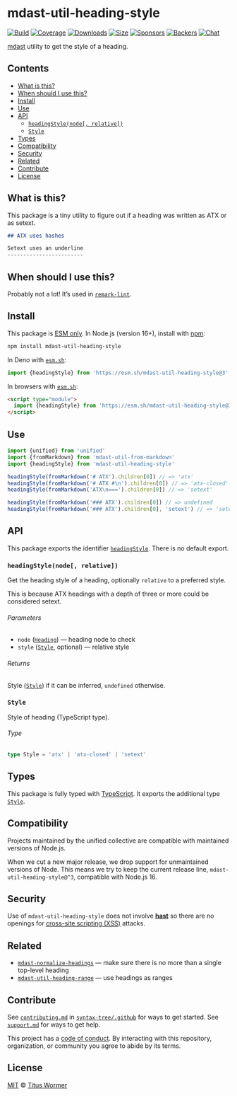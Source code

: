 # mdast-util-heading-style

[![Build][build-badge]][build]
[![Coverage][coverage-badge]][coverage]
[![Downloads][downloads-badge]][downloads]
[![Size][size-badge]][size]
[![Sponsors][sponsors-badge]][collective]
[![Backers][backers-badge]][collective]
[![Chat][chat-badge]][chat]

[mdast][] utility to get the style of a heading.

## Contents

*   [What is this?](#what-is-this)
*   [When should I use this?](#when-should-i-use-this)
*   [Install](#install)
*   [Use](#use)
*   [API](#api)
    *   [`headingStyle(node[, relative])`](#headingstylenode-relative)
    *   [`Style`](#style)
*   [Types](#types)
*   [Compatibility](#compatibility)
*   [Security](#security)
*   [Related](#related)
*   [Contribute](#contribute)
*   [License](#license)

## What is this?

This package is a tiny utility to figure out if a heading was written as ATX or
as setext.

```markdown
## ATX uses hashes

Setext uses an underline
------------------------
```

## When should I use this?

Probably not a lot!
It’s used in [`remark-lint`][remark-lint].

## Install

This package is [ESM only][esm].
In Node.js (version 16+), install with [npm][]:

```sh
npm install mdast-util-heading-style
```

In Deno with [`esm.sh`][esmsh]:

```js
import {headingStyle} from 'https://esm.sh/mdast-util-heading-style@3'
```

In browsers with [`esm.sh`][esmsh]:

```html
<script type="module">
  import {headingStyle} from 'https://esm.sh/mdast-util-heading-style@3?bundle'
</script>
```

## Use

```js
import {unified} from 'unified'
import {fromMarkdown} from 'mdast-util-from-markdown'
import {headingStyle} from 'mdast-util-heading-style'

headingStyle(fromMarkdown('# ATX').children[0]) // => 'atx'
headingStyle(fromMarkdown('# ATX #\n').children[0]) // => 'atx-closed'
headingStyle(fromMarkdown('ATX\n===').children[0]) // => 'setext'

headingStyle(fromMarkdown('### ATX').children[0]) // => undefined
headingStyle(fromMarkdown('### ATX').children[0], 'setext') // => 'setext'
```

## API

This package exports the identifier [`headingStyle`][api-headingstyle].
There is no default export.

### `headingStyle(node[, relative])`

Get the heading style of a heading, optionally `relative` to a preferred
style.

This is because ATX headings with a depth of three or more could be
considered setext.

###### Parameters

*   `node` ([`Heading`][heading])
    — heading node to check
*   `style` ([`Style`][api-style], optional)
    — relative style

###### Returns

Style ([`Style`][api-style]) if it can be inferred, `undefined` otherwise.

### `Style`

Style of heading (TypeScript type).

###### Type

```ts
type Style = 'atx' | 'atx-closed' | 'setext'
```

## Types

This package is fully typed with [TypeScript][].
It exports the additional type [`Style`][api-style].

## Compatibility

Projects maintained by the unified collective are compatible with maintained
versions of Node.js.

When we cut a new major release, we drop support for unmaintained versions of
Node.
This means we try to keep the current release line,
`mdast-util-heading-style@^3`, compatible with Node.js 16.

## Security

Use of `mdast-util-heading-style` does not involve **[hast][]** so there are
no openings for [cross-site scripting (XSS)][xss] attacks.

## Related

*   [`mdast-normalize-headings`](https://github.com/syntax-tree/mdast-normalize-headings)
    — make sure there is no more than a single top-level heading
*   [`mdast-util-heading-range`](https://github.com/syntax-tree/mdast-util-heading-range)
    — use headings as ranges

## Contribute

See [`contributing.md`][contributing] in [`syntax-tree/.github`][health] for
ways to get started.
See [`support.md`][support] for ways to get help.

This project has a [code of conduct][coc].
By interacting with this repository, organization, or community you agree to
abide by its terms.

## License

[MIT][license] © [Titus Wormer][author]

<!-- Definitions -->

[build-badge]: https://github.com/syntax-tree/mdast-util-heading-style/workflows/main/badge.svg

[build]: https://github.com/syntax-tree/mdast-util-heading-style/actions

[coverage-badge]: https://img.shields.io/codecov/c/github/syntax-tree/mdast-util-heading-style.svg

[coverage]: https://codecov.io/github/syntax-tree/mdast-util-heading-style

[downloads-badge]: https://img.shields.io/npm/dm/mdast-util-heading-style.svg

[downloads]: https://www.npmjs.com/package/mdast-util-heading-style

[size-badge]: https://img.shields.io/badge/dynamic/json?label=minzipped%20size&query=$.size.compressedSize&url=https://deno.bundlejs.com/?q=mdast-util-heading-style

[size]: https://bundlejs.com/?q=mdast-util-heading-style

[sponsors-badge]: https://opencollective.com/unified/sponsors/badge.svg

[backers-badge]: https://opencollective.com/unified/backers/badge.svg

[collective]: https://opencollective.com/unified

[chat-badge]: https://img.shields.io/badge/chat-discussions-success.svg

[chat]: https://github.com/syntax-tree/unist/discussions

[license]: license

[author]: https://wooorm.com

[npm]: https://docs.npmjs.com/cli/install

[esm]: https://gist.github.com/sindresorhus/a39789f98801d908bbc7ff3ecc99d99c

[esmsh]: https://esm.sh

[typescript]: https://www.typescriptlang.org

[health]: https://github.com/syntax-tree/.github

[contributing]: https://github.com/syntax-tree/.github/blob/main/contributing.md

[support]: https://github.com/syntax-tree/.github/blob/main/support.md

[coc]: https://github.com/syntax-tree/.github/blob/main/code-of-conduct.md

[mdast]: https://github.com/syntax-tree/mdast

[heading]: https://github.com/syntax-tree/mdast#heading

[xss]: https://en.wikipedia.org/wiki/Cross-site_scripting

[hast]: https://github.com/syntax-tree/hast

[remark-lint]: https://github.com/remarkjs/remark-lint

[api-headingstyle]: #headingstylenode-relative

[api-style]: #style
